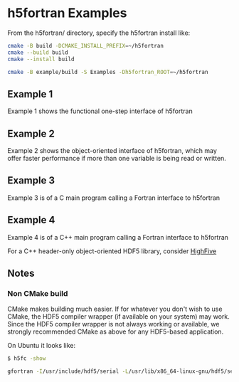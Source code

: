 # h5fortran Examples

From the h5fortran/ directory, specify the h5fortran install like:

```sh
cmake -B build -DCMAKE_INSTALL_PREFIX=~/h5fortran
cmake --build build
cmake --install build

cmake -B example/build -S Examples -Dh5fortran_ROOT=~/h5fortran
```

## Example 1

Example 1 shows the functional one-step interface of h5fortran

## Example 2

Example 2 shows the object-oriented interface of h5fortran, which may offer faster performance if more than one variable is being read or written.

## Example 3

Example 3 is of a C main program calling a Fortran interface to h5fortran

## Example 4

Example 4 is of a C++ main program calling a Fortran interface to h5fortran

For a C++ header-only object-oriented HDF5 library, consider [HighFive](https://github.com/BlueBrain/HighFive)


## Notes

### Non CMake build

CMake makes building much easier.
If for whatever you don't wish to use CMake, the HDF5 compiler wrapper (if available on your system) may work.
Since the HDF5 compiler wrapper is not always working or available, we strongly recommended CMake as above for any HDF5-based application.

On Ubuntu it looks like:

```sh
$ h5fc -show

gfortran -I/usr/include/hdf5/serial -L/usr/lib/x86_64-linux-gnu/hdf5/serial /usr/lib/x86_64-linux-gnu/hdf5/serial/libhdf5hl_fortran.a /usr/lib/x86_64-linux-gnu/hdf5/serial/libhdf5_hl.a /usr/lib/x86_64-linux-gnu/hdf5/serial/libhdf5_fortran.a /usr/lib/x86_64-linux-gnu/hdf5/serial/libhdf5.a -lpthread -lsz -lz -ldl -lm -Wl,-rpath -Wl,/usr/lib/x86_64-linux-gnu/hdf5/serial
```

